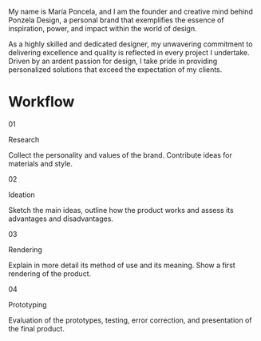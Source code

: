 My name is María Poncela, and I am the founder and creative mind behind Ponzela
Design, a personal brand that exemplifies the essence of inspiration, power, and
impact within the world of design.

As a highly skilled and dedicated designer, my unwavering commitment to
delivering excellence and quality is reflected in every project I undertake.
Driven by an ardent passion for design, I take pride in providing personalized
solutions that exceed the expectation of my clients.


<div class="text-center mt-5">
  <h1>Workflow</h1>  
</div>

<div class="container mt-5 text-center">

<div class="row">

<div class="col">
<div id="card" class="card">
  <div class="card-body">
    <p class="card-title h1 ">01</p>
    <p class="card-text h2 mb-4">Research</p>
    <p class="card-text">Collect the personality and values of the brand. Contribute ideas for materials and style.</p>
  </div>
</div>
</div>

<div class="col">
<div id="card" class="card">
  <div class="card-body">
    <p class="card-title h1">02</p>
    <p class="card-text h2 mb-4">Ideation</p>
    <p class="card-text">Sketch the main ideas, outline how the product works and assess its advantages and disadvantages.</p>
  </div>
</div>
</div>

<div class="col">
<div id="card" class="card">
  <div class="card-body">
    <p class="card-title h1">03</p>
    <p class="card-text h2 mb-4">Rendering</p>
    <p class="card-text">Explain in more detail its method of use and its meaning. Show a first rendering of the product.</p>
  </div>
</div>
</div>

<div class="col">
<div id="card" class="card">
  <div class="card-body">
    <p class="card-title h1">04</p>
    <p class="card-text h2 mb-4">Prototyping</p>
    <p class="card-text">Evaluation of the prototypes, testing, error correction, and presentation of the final product.</p>
  </div>
</div>
</div>


</div>
</div>

